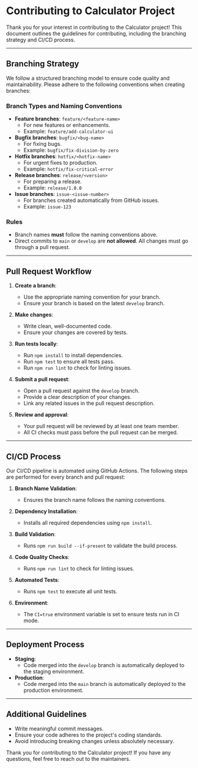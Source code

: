 # Contributing to Calculator Project

Thank you for your interest in contributing to the Calculator project! This document outlines the guidelines for contributing, including the branching strategy and CI/CD process.

---

## Branching Strategy

We follow a structured branching model to ensure code quality and maintainability. Please adhere to the following conventions when creating branches:

### Branch Types and Naming Conventions

- **Feature branches**: `feature/<feature-name>`
  - For new features or enhancements.
  - Example: `feature/add-calculator-ui`
- **Bugfix branches**: `bugfix/<bug-name>`
  - For fixing bugs.
  - Example: `bugfix/fix-division-by-zero`
- **Hotfix branches**: `hotfix/<hotfix-name>`
  - For urgent fixes to production.
  - Example: `hotfix/fix-critical-error`
- **Release branches**: `release/<version>`
  - For preparing a release.
  - Example: `release/1.0.0`
- **Issue branches**: `issue-<issue-number>`
  - For branches created automatically from GitHub issues.
  - Example: `issue-123`

### Rules

- Branch names **must** follow the naming conventions above.
- Direct commits to `main` or `develop` are **not allowed**. All changes must go through a pull request.

---

## Pull Request Workflow

1. **Create a branch**:

   - Use the appropriate naming convention for your branch.
   - Ensure your branch is based on the latest `develop` branch.

2. **Make changes**:

   - Write clean, well-documented code.
   - Ensure your changes are covered by tests.

3. **Run tests locally**:

   - Run `npm install` to install dependencies.
   - Run `npm test` to ensure all tests pass.
   - Run `npm run lint` to check for linting issues.

4. **Submit a pull request**:

   - Open a pull request against the `develop` branch.
   - Provide a clear description of your changes.
   - Link any related issues in the pull request description.

5. **Review and approval**:
   - Your pull request will be reviewed by at least one team member.
   - All CI checks must pass before the pull request can be merged.

---

## CI/CD Process

Our CI/CD pipeline is automated using GitHub Actions. The following steps are performed for every branch and pull request:

1. **Branch Name Validation**:

   - Ensures the branch name follows the naming conventions.

2. **Dependency Installation**:

   - Installs all required dependencies using `npm install`.

3. **Build Validation**:

   - Runs `npm run build --if-present` to validate the build process.

4. **Code Quality Checks**:

   - Runs `npm run lint` to check for linting issues.

5. **Automated Tests**:

   - Runs `npm test` to execute all unit tests.

6. **Environment**:
   - The `CI=true` environment variable is set to ensure tests run in CI mode.

---

## Deployment Process

- **Staging**:
  - Code merged into the `develop` branch is automatically deployed to the staging environment.
- **Production**:
  - Code merged into the `main` branch is automatically deployed to the production environment.

---

## Additional Guidelines

- Write meaningful commit messages.
- Ensure your code adheres to the project's coding standards.
- Avoid introducing breaking changes unless absolutely necessary.

Thank you for contributing to the Calculator project! If you have any questions, feel free to reach out to the maintainers.
